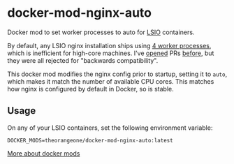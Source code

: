 # docker-mod-nginx-auto

Docker mod to set worker processes to auto for [LSIO](https://www.linuxserver.io/) containers.

By default, any LSIO nginx installation ships using [4 worker processes](https://github.com/linuxserver/docker-baseimage-alpine-nginx/blob/master/root/defaults/nginx.conf#L4), which is inefficient for high-core machines. I've [opened](https://github.com/linuxserver/docker-baseimage-alpine-nginx/pull/53) PRs [before](https://github.com/linuxserver/docker-baseimage-alpine-nginx/pull/56), but they were all rejected for "backwards compatibility".

This docker mod modifies the nginx config prior to startup, setting it to `auto`, which makes it match the number of available CPU cores. This matches how nginx is configured by default in Docker, so is stable.

## Usage

On any of your LSIO containers, set the following environment variable:

```
DOCKER_MODS=theorangeone/docker-mod-nginx-auto:latest
```

[More about docker mods](https://github.com/linuxserver/docker-mods#using-a-docker-mod)
